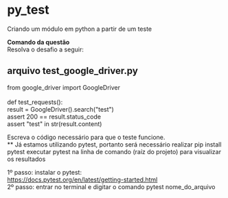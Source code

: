 # py_test
Criando um módulo em python a partir de um teste<br>

<b>Comando da questão</b><br>
Resolva o desafio a seguir:

arquivo test_google_driver.py<br>
-----
from google_driver import GoogleDriver<br>
<br>
def test_requests():<br>
result = GoogleDriver().search("test")<br>
assert 200 == result.status_code<br>
assert "test" in str(result.content)<br>

Escreva o código necessário para que o teste funcione.<br>
** Já estamos utilizando pytest, portanto será necessário realizar pip install pytest
executar pytest na linha de comando (raíz do projeto) para visualizar os resultados<br>

1º passo: instalar o pytest:<br>
https://docs.pytest.org/en/latest/getting-started.html<br>
2º passo: entrar no terminal e digitar o comando pytest nome_do_arquivo
